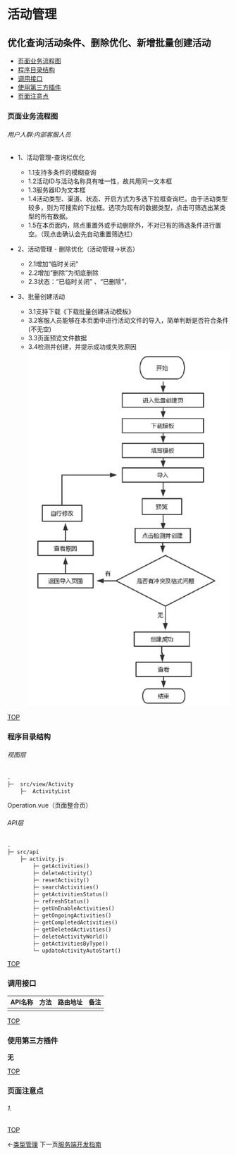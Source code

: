 # 活动管理

## 优化查询活动条件、删除优化、新增批量创建活动
- [页面业务流程图](#页面业务流程图)
- [程序目录结构](#程序目录结构)
- [调用接口](#调用接口)
- [使用第三方插件](#使用第三方插件)
- [页面注意点](#页面注意点)

### 页面业务流程图
###### 用户人群:内部客服人员
+ 1、活动管理-查询栏优化
    + 1.1支持多条件的模糊查询
    + 1.2活动ID与活动名称具有唯一性，故共用同一文本框
    + 1.3服务器ID为文本框
    + 1.4活动类型、渠道、状态、开启方式为多选下拉框查询栏。由于活动类型较多，则为可搜索的下拉框。选项为现有的数据类型，点击可筛选出某类型的所有数据。
    + 1.5在本页面内，除点重置外或手动删除外，不对已有的筛选条件进行置空。（现点击确认会先自动重置筛选栏）
    
+ 2、活动管理 - 删除优化（活动管理->状态）
    + 2.1增加“临时关闭”
    + 2.2增加“删除”为彻底删除
    + 2.3状态：“已临时关闭” 、“已删除”，

+ 3、批量创建活动
    + 3.1支持下载《下载批量创建活动模板》
    + 3.2客服人员能够在本页面中进行活动文件的导入，简单判断是否符合条件(不无空)
    + 3.3页面预览文件数据
    + 3.4检测并创建，并提示成功或失败原因
     ![activityManage.1.1.png](imgs/activityManage.1.1.png)


[TOP](#类型管理)
### 程序目录结构

###### 视图层
```
.
├─  src/view/Activity
    ├─  ActivityList
```
Operation.vue（页面整合页）


###### API层
```
.
├─ src/api
    ├─ activity.js
        ├─ getActivities()
        ├─ deleteActivity()
        ├─ resetActivity()
        ├─ searchActivities()
        ├─ getActivitiesStatus()
        ├─ refreshStatus()
        ├─ getUnEnableActivities()
        ├─ getOngoingActivities()
        ├─ getCompletedActivities()
        ├─ getDeletedActivities()
        ├─ deleteActivityWorld()
        ├─ getActivitiesByType()
        └─ updateActivityAutoStart()
```
[TOP](#创建活动)

### 调用接口
| API名称 | 方法 | 路由地址 | 备注 |
|--------|--------|--------|--------|
|  |  |  |  |

[TOP](#创建活动)

### 使用第三方插件

**无**

[TOP](#创建活动)

### 页面注意点

###### 1.

[TOP](#创建活动)

←[类型管理](client/typeManage) 下一页[服务端开发指南](ServerDeveloper)

